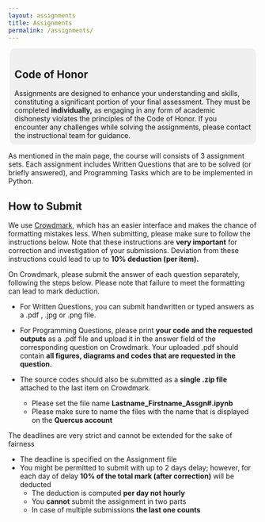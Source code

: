 ```yaml
---
layout: assignments
title: Assignments
permalink: /assignments/
---
```

<p>
<div style="background-color:#f0f0f0; padding:10px; border-radius:10px; text-align:left; width:95%; margin: 0 auto;">
  <h2><strong>Code of Honor</strong></h2>
  Assignments are designed to enhance your understanding and skills, constituting a significant portion of your final assessment. They must be completed <strong>individually,</strong> as engaging in any form of academic dishonesty violates the principles of the Code of Honor. If you encounter any challenges while solving the assignments, please contact the instructional team for guidance.
</div>
</p>

As mentioned in the main page, the course will consists of 3 assignment sets. Each assignment includes Written Questions that are to be solved (or briefly answered), and Programming Tasks which are to be implemented in Python.

<!-- ## Assignment Releases
### Assignment 1: Language Modeling
- [Assignment 1]({{site.baseurl}}/assignments/01_assignment1) has been posted on _May 20, 2025_ 
- Deadline is on __June 5, 2025__ at __11:59 PM EST__
- Up to 2 days delay with __10% deduction__ per day

### Assignment 2: Explicit Methods for Generation
- [Assignment 2]({{site.baseurl}}/assignments/02_assignment2) has been posted on _June 16, 2025_ 
- Deadline is on __July 7, 2025__ at __11:59 PM EST__
- Up to 2 days delay with __10% deduction__ per day

### Assignment 3: Implicit Methods for Generation
- [Assignment 3]({{site.baseurl}}/assignments/04_assignment3) has been posted on _July 21, 2025_ 
- Deadline is on __August 4, 2025__ at __11:59 PM EST__
- Up to 2 days delay with __10% deduction__ per day -->

## How to Submit
We use [Crowdmark](https://crowdmark.com/), which has an easier interface and makes the chance of formatting mistakes less. When submitting, please make sure to follow the instructions below. Note that these instructions are __very important__ for correction and investigation of your submissions. Deviation from these instructions could lead to up to __10% deduction (per item).__

On Crowdmark, please submit the answer of each question separately, following the steps below. Please note that failure to meet the formatting can lead to mark deduction.

- For Written Questions, you can submit handwritten or typed answers as a .pdf , .jpg or .png file.

- For Programming Questions, please print __your code and the requested outputs__ as a .pdf file and upload it in the answer field of the corresponding question on Crowdmark. Your uploaded .pdf should contain __all figures, diagrams and codes that are requested in the question.__ 

- The source codes should also be submitted as a __single .zip file__ attached to the last item on Crowdmark.
    - Please set the file name  __Lastname_Firstname_Assgn#.ipynb__
    - Please make sure to name the files with the name that is displayed on the __Quercus account__

 

The deadlines are very strict and cannot be extended for the sake of fairness

- The deadline is specified on the Assignment file
- You might be permitted to submit with up to 2 days delay; however, for each day of delay __10% of the total mark (after correction)__ will be deducted
    - The deduction is computed __per day not hourly__
    - You __cannot__ submit the assignment in two parts
    - In case of multiple submissions __the last one counts__
